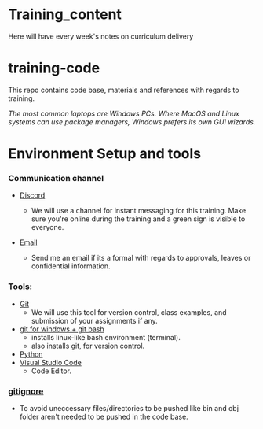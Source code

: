 # Training_content
Here will have every week's notes on curriculum delivery 

# training-code

This repo contains code base, materials and references with regards to training.

*The most common laptops are Windows PCs. Where MacOS and Linux systems can use package managers, Windows prefers its own GUI wizards.*

# Environment Setup and tools

### Communication channel

* [Discord](https://discord.gg/QD4QVUCA)

  * We will use a channel for instant messaging for this training. Make sure you're online during the training and a green sign is visible to everyone.
  
* [Email](mailto:kaveri.priya@revature.com)
  * Send me an email if its a formal with regards to approvals, leaves or confidential information.
  
### Tools:
* [Git](https://github.com)
  * We will use this tool for version control, class examples, and submission of your assignments if any.
* [git for windows + git bash](https://git-scm.com/downloads) 
     * installs linux-like bash environment (terminal).
     * also installs git, for version control.
* [Python](https://www.python.org/downloads/)
* [Visual Studio Code](https://code.visualstudio.com/download)
  * Code Editor.
 
 ### [gitignore](https://github.com/github/gitignore/blob/main/Python.gitignore) 
  * To avoid uneccessary files/directories to be pushed like bin and obj folder aren't needed to be pushed in the code base.
